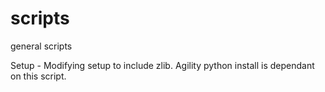 # scripts
general scripts

Setup - Modifying setup to include zlib. Agility python install is dependant on this script. 



